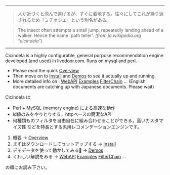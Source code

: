 
---

> 人が近づくと飛んで逃げるが、すぐに着地する。往々にしてこれが繰り返されるため「ミチオシエ」という別名がある。

> The insect often attempts a small jump, repeatedly landing ahead of a walker. Hence the name 'path teller'.
_(from ja.wikipedia.org "cicindela")_


---

Cicindela is a highly configurable, general purpose recommendation engine developed (and used) in livedoor.com.
Runs on mysql and perl.

  * Please read the quick [Overview](Overview.md)
  * Then move on to [Install](Install.md) and [Demos](Demos.md) to see it actually up and running.
  * More detailed info on : [WebAPI](WebAPI.md) [Examples](Examples.md) [FilterChain](FilterChain.md) ...
(English documents are catching up with Japanese documents. Please wait)


Cicindela は
  * Perl + MySQL (memory engine) による高速な動作
  * id値のみをやりとりする，httpベースの簡潔なAPI
  * 何種類ものフィルタを自由自在に組み合わせることができる，高いカスタマイズ性
などを特長とする汎用レコメンデーションエンジンです。

  1. 概要 → [Overview](Overview.md)
  1. まずはダウンロードしてセットアップする → [Install](Install.md)
  1. デモデータを使って動かしてみる → [Demos](Demos.md)
  1. くわしい解説をみる → [WebAPI](WebAPI.md)  [Examples](Examples.md) [FilterChain](FilterChain.md) ...

の順にお読み下さい。

